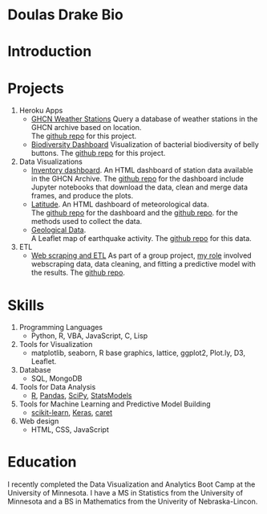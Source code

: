 # Doulas Drake Bio

# Introduction

# Projects
1.  Heroku Apps
    *  [GHCN Weather Stations](https://ghcn-leaflet.herokuapp.com/)  Query a database of weather stations in the GHCN archive based on location.  
    The [github repo](https://github.com/douglasdrake/GHCN-stations) for this project.
    *  [Biodiversity Dashboard](https://bellybuttonbiodiversitydrake.herokuapp.com/)  Visualization of bacterial biodiversity of belly buttons.  The [github repo](https://github.com/douglasdrake/myheroku) for this project.
2.  Data Visualizations
    * [Inventory dashboard](https://douglasdrake.github.io/inventory-dashboard/).  An HTML dashboard
    of station data available in the GHCN Archive.
    The [github repo](https://github.com/douglasdrake/inventory-dashboard) for the dashboard 
    include Jupyter notebooks that download the data, clean and merge data frames, and produce the plots.
    * [Latitude](https://douglasdrake.github.io/weather/).  An HTML dashboard of meteorological data.  
    The [github repo](https://github.com/douglasdrake/weather) for the dashboard and 
    the [github repo](https://github.com/douglasdrake/WeatherData).
    for the methods used to collect the data.
    * [Geological Data](https://douglasdrake.github.io/geojson/).  
    A Leaflet map of earthquake activity.  The [github repo](https://github.com/douglasdrake/geojson) for this data.
3.  ETL
    * [Web scraping and ETL](https://dkloepper.github.io/ncs1ml/index.html) As part of a group project, [my role](https://github.com/Justinmatt21/NCS-1MLProject/blob/master/dougstuff/Data%20Preparation.pptx) involved webscraping data, data cleaning, and fitting a predictive model
    with the results.  The [github repo](https://github.com/Justinmatt21/NCS-1MLProject/tree/master/dougstuff).

# Skills
1.  Programming Languages
    * Python, R, VBA, JavaScript, C, Lisp
2.  Tools for Visualization
    * matplotlib, seaborn, R base graphics, lattice, ggplot2, Plot.ly, D3, Leaflet.
3.  Database
    * SQL, MongoDB
4.  Tools for Data Analysis
    * [R](https://www.r-project.org/), [Pandas](https://pandas.pydata.org/), 
    [SciPy](https://www.scipy.org/), [StatsModels](http://www.statsmodels.org/stable/index.html) 
5.  Tools for Machine Learning and Predictive Model Building
    * [scikit-learn](https://scikit-learn.org/stable/), [Keras](https://keras.io/), [caret](http://topepo.github.io/caret/index.html)
6.  Web design
    * HTML, CSS, JavaScript

# Education
I recently completed the Data Visualization and Analytics Boot Camp at the University of Minnesota.
I have a MS in Statistics from the University of Minnesota and a BS in Mathematics from the Univerity of Nebraska-Lincon.


